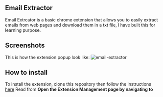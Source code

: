 ## Email Extractor 
Email Extrcator is a basic chrome extension that allows you to easily extract emails from web pages and download them in a txt file, I have built this for learning purpose.


## Screenshots 
This is how the extension popup look like: 
![email-extractor](https://user-images.githubusercontent.com/39377174/130361866-71b95cd5-cac3-4145-9868-4c49e0bf001c.png)


## How to install 
To install the extension, clone this repository then follow the instructions [here](https://developer.chrome.com/docs/extensions/mv3/getstarted/#manifest)
Read from **Open the Extension Management page by navigating to**